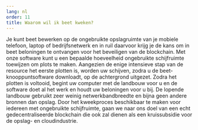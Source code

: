 ```yaml
---
lang: nl
order: 11
title: Waarom wil ik beet kweken?
---
```

Je kunt beet bewerken op de ongebruikte opslagruimte van je mobiele telefoon, laptop of bedrijfsnetwerk en in ruil daarvoor krijg je de kans om in beet beloningen te ontvangen voor het beveiligen van de blockchain. Met onze software kunt u een bepaalde hoeveelheid ongebruikte schijfruimte toewijzen om plots te maken. Aangezien de enige intensieve stap van de resource het eerste plotten is, worden uw schijven, zodra u de beet-knooppuntsoftware downloadt, op de achtergrond uitgezet. Zodra het plotten is voltooid, begint uw computer met de landbouw voor u en de software doet al het werk en houdt uw beloningen voor u bij. De lopende landbouw gebruikt zeer weinig netwerkbandbreedte en bijna geen andere bronnen dan opslag. Door het kweekproces beschikbaar te maken voor iedereen met ongebruikte schijfruimte, gaan we naar ons doel van een echt gedecentraliseerde blockchain die ook zal dienen als een kruissubsidie voor de opslag- en cloudindustrie.
